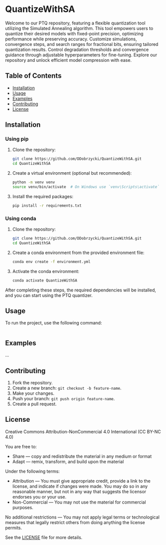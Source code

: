 
# QuantizeWithSA

Welcome to our PTQ repository, featuring a flexible quantization tool utilizing the Simulated Annealing algorithm. This tool empowers users to quantize their desired models with fixed-point precision, optimizing performance while preserving accuracy. Customize simulations, convergence steps, and search ranges for fractional bits, ensuring tailored quantization results. Control degradation thresholds and convergence guidance through adjustable hyperparameters for fine-tuning. Explore our repository and unlock efficient model compression with ease.

## Table of Contents

- [Installation](#installation)
- [Usage](#usage)
- [Examples](#examples)
- [Contributing](#contributing)
- [License](#license)

## Installation

### Using pip

1. Clone the repository:
    ```sh
    git clone https://github.com/DDobrzycki/QuantizeWithSA.git
    cd QuantizeWithSA
    ```

2. Create a virtual environment (optional but recommended):
    ```sh
    python -m venv venv
    source venv/bin/activate  # On Windows use `venv\Scripts\activate`
    ```

3. Install the required packages:
    ```sh
    pip install -r requirements.txt
    ```

### Using conda

1. Clone the repository:
    ```sh
    git clone https://github.com/DDobrzycki/QuantizeWithSA.git
    cd QuantizeWithSA
    ```

2. Create a conda environment from the provided environment file:
    ```sh
    conda env create -f environment.yml
    ```

3. Activate the conda environment:
    ```sh
    conda activate QuantizeWithSA
    ```

After completing these steps, the required dependencies will be installed, and you can start using the PTQ quantizer.

## Usage

To run the project, use the following command:
```bash

```

## Examples

...

## Contributing

1. Fork the repository.
2. Create a new branch: `git checkout -b feature-name`.
3. Make your changes.
4. Push your branch: `git push origin feature-name`.
5. Create a pull request.

## License

Creative Commons Attribution-NonCommercial 4.0 International (CC BY-NC 4.0)

You are free to:
- Share — copy and redistribute the material in any medium or format
- Adapt — remix, transform, and build upon the material

Under the following terms:
- Attribution — You must give appropriate credit, provide a link to the license, and indicate if changes were made. You may do so in any reasonable manner, but not in any way that suggests the licensor endorses you or your use.
- Non-Commercial — You may not use the material for commercial purposes.

No additional restrictions — You may not apply legal terms or technological measures that legally restrict others from doing anything the license permits.

See the [LICENSE](./LICENSE.txt) file for more details.
